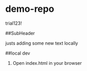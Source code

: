 # demo-repo

trial123!

##SubHeader

justs adding some new text locally

##local dev

1. Open index.html in your browser